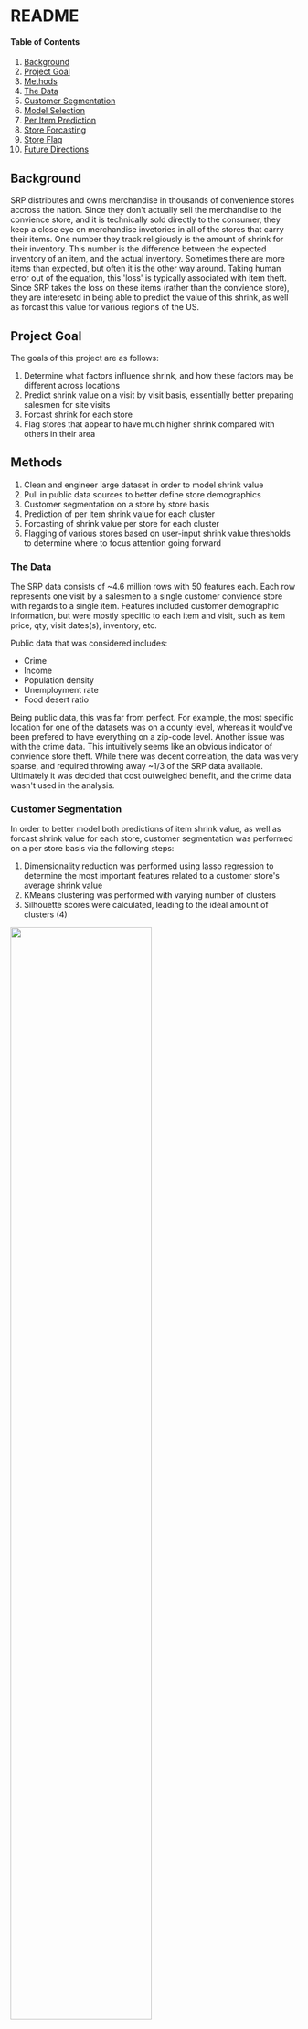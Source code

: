 # README #

#### Table of Contents
1. [Background](#background)
2. [Project Goal](#project-goal)
3. [Methods](#methods)
4. [The Data](#the-data)
5. [Customer Segmentation](#customer-segmentation)
6. [Model Selection](#model-selection)
7. [Per Item Prediction](#per-item-prediction)
8. [Store Forcasting](#store-forcasting)
9. [Store Flag](#store-flag)
10. [Future Directions](#future-directions)

## Background ##

SRP distributes and owns merchandise in thousands of convenience stores accross the nation. Since they don't actually sell the merchandise to the convience store, and it is technically sold directly to the consumer, they keep a close eye on merchandise invetories in all of the stores that carry their items. One number they track religiously is the amount of shrink for their inventory. This number is the difference between the expected inventory of an item, and the actual inventory. Sometimes there are more items than expected, but often it is the other way around. Taking human error out of the equation, this 'loss' is typically associated with item theft. Since SRP takes the loss on these items (rather than the convience store), they are interesetd in being able to predict the value of this shrink, as well as forcast this value for various regions of the US.

## Project Goal ##

The goals of this project are as follows:
1. Determine what factors influence shrink, and how these factors may be different across locations
2. Predict shrink value on a visit by visit basis, essentially better preparing salesmen for site visits
3. Forcast shrink for each store
4. Flag stores that appear to have much higher shrink compared with others in their area

## Methods ##
1. Clean and engineer large dataset in order to model shrink value
2. Pull in public data sources to better define store demographics
3. Customer segmentation on a store by store basis
4. Prediction of per item shrink value for each cluster
5. Forcasting of shrink value per store for each cluster
6. Flagging of various stores based on user-input shrink value thresholds to determine where to focus attention going forward

### The Data ###

The SRP data consists of ~4.6 million rows with 50 features each. Each row represents one visit by a salesmen to a single customer convience store with regards to a single item. Features included customer demographic information, but were mostly specific to each item and visit, such as item price, qty, visit dates(s), inventory, etc.

Public data that was considered includes:
   - Crime
   - Income
   - Population density
   - Unemployment rate
   - Food desert ratio
   
Being public data, this was far from perfect. For example, the most specific location for one of the datasets was on a county level, whereas it would've been prefered to have everything on a zip-code level. 
Another issue was with the crime data. This intuitively seems like an obvious indicator of convience store theft. While there was decent correlation, the data was very sparse, and required throwing away ~1/3 of the SRP data available. Ultimately it was decided that cost outweighed benefit, and the crime data wasn't used in the analysis.

### Customer Segmentation ###

In order to better model both predictions of item shrink value, as well as forcast shrink value for each store, customer segmentation was performed on a per store basis via the following steps:
   1. Dimensionality reduction was performed using lasso regression to determine the most important features related to a customer store's average shrink value
   2. KMeans clustering was performed with varying number of clusters
   3. Silhouette scores were calculated, leading to the ideal amount of clusters (4)

<img src="/images/Clusters.png" width="70%">

The above image uses Principal Component Analysis to show weighted combinations of all features in 2-D space which explain the most variance. This is not neccessarily the true distribution of clusters, but is merely a way to visualize the rough distribution of clusters.

### Model Selection ###

Twelve non-tuned regression models were tested using K-Fold Cross Validation (three are not pictured):

<img src="/images/model_selection.png" width="100%">

From here, Random Forests, Gradient Boosting, and Multilayer Perceptron were further tested (via GridSearchCV) in order to determine the optimal model for this dataset. Ultimately, Multilayer Perceptron was choosen.

### Per Item Prediction ###

For the item prediction model, the goal was to be able to predict what an item's shrink value would be prior to a salesman entering the store. To do this all item level features were combined with store level features and public data. These features were then used to fit the Multilayer Perceptron model, one for each cluster.
These predictions were then compared against the actual values, and a Root-Mean-Square-Error (RMSE) calculated. This was compared against the naive RMSE, which was basically assuming the amount of shrink value for a particular item at a specific location would be the same as it was on the previous value. The two are compared below:

<img src="/images/pred_model_rmse.png" width="60%">

As you can see, the new model significantly lowered the averaged RMSE (averaged across each of the cluster models).

### Store Forcasting ###

For the store level forcasting, many of the features used in the prediction model couldn't be used. This is because many of the values are determined on the most recent visit to the store. Obviously, these values aren't known about a store 3 months in advance. What this left was store level information (including the public data), and previous visit shrink value data (the lag columns). 

Running a similar test to the prediction model (just with the limited features), the forcast model was about on par with prediciting the next shrink value as the naive model: 

<img src="/images/forc_model_test.png" width="60%">

This wasn't super surprising, given the limited amount of data.

Next, future visit predictions were made, and an RMSE was again calculated off of the actual value (the test set was roughly the last month of data available) and compared to the naive approach (assuming the last visit shrink value, extrapolated into the future). Now, the forcast model was able to pick up better on trends within each store's shrink, and combine this with store demographics to come up with better predictions than the forcast model:

<img src="/images/forc_model_rmse1.png" width="60%">

<img src="/images/forc_model_rmse2.png" width="60%">

<img src="/images/forc_model_rmse3.png" width="60%">

*Note: there are blank values as the time visit periods go forward due to certain clusters of stores not having information.

### Store Flag ###

<img src="/images/flag.png" width="5%">

Given the relative success of the forcasting model, a method for flagging certain customers was developed. This essentially predicts shrink value for customers X periods into the future, and then allows a user determine what time period to look at. Then, a total shrink value for that time period is created for each customer. The user can then give the method thresholds on dollar amounts or multiples of a minimum value, and customer stores that breach this threshold compared with other stores in the same zip-code are flagged as problematic.

### Future Directions ###

Given the short timespan of this project (two weeks), there's definitely more work to do. Some future work might include:
   - Further tuning of the lag column algorithm
   - Impute the public data to fill some of the nans or look for more different sources that don't result in missing values
   - Further model tuning: I didn't choose Multilayer Perceptron because neural nets seem sexy, but because it performed the  best. While I understand the mechanics behind this model, I simply choose the hyperparameters spit out by the GridSearchCV, so I figure there is room for improvement looking at this from a model architecture standpoint
